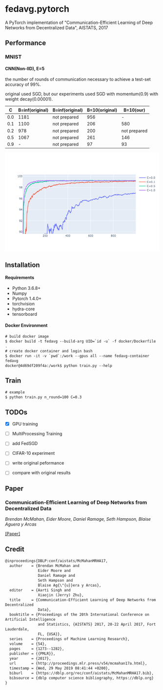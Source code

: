 # fedavg.pytorch
A PyTorch implementation of "Communication-Efficient Learning of Deep Networks from Decentralized Data", AISTATS, 2017


## Performance

### MNIST



#### CNN(Non-IID), E=5

the number of rounds of communication necessary to achieve a test-set accuracy of 99%.

original used SGD, but our experiments used SGD with momentum(0.9) with weight decay(0.00001).

| C    | B=inf(original) | B=inf(original) | B=10(original) | B=10(our)    |
| ---- | --------------- | --------------- | -------------- | ------------ |
| 0.0  | 1181            | not prepared    | 956            | -            |
| 0.1  | 1100            | not prepared    | 206            | 580          |
| 0.2  | 978             | not prepared    | 200            | not prepared |
| 0.5  | 1067            | not prepared    | 261            | 146          |
| 0.9  | -               | not prepared    | 97             | 93           |

![FedAvg_CNN_Non_IID_MNIST](./data/readme/FedAvg_CNN_Non_IID_MNIST.png)





## Installation

#### Requirements
- Python 3.6.8+
- Numpy
- Pytorch 1.4.0+
- torchvision
- hydra-core
- tensorboard

#### Docker Environment
```shell
# build docker image
$ docker build -t fedavg --build-arg UID=`id -u` -f docker/Dockerfile .
# create docker container and login bash
$ docker run -it -v `pwd`:/work --gpus all --name fedavg-container fedavg
docker@4d69df209f4a:/work$ python train.py --help
```

## Train
```shell
# example
$ python train.py n_round=100 C=0.3
```


## TODOs
- [x] GPU training
- [ ] MultiProcessing Training
- [ ] add FedSGD
- [ ] CIFAR-10 experiment
- [ ] write original peformance
- [ ] compare with original results 


## Paper
### Communication-Efficient Learning of Deep Networks from Decentralized Data
_Brendan McMahan, Eider Moore, Daniel Ramage, Seth Hampson,  Blaise Aguera y Arcas_ <br>

[[Paper]](https://arxiv.org/abs/1602.05629)

## Credit
```
@inproceedings{DBLP:conf/aistats/McMahanMRHA17,
  author    = {Brendan McMahan and
               Eider Moore and
               Daniel Ramage and
               Seth Hampson and
               Blaise Ag{\"{u}}era y Arcas},
  editor    = {Aarti Singh and
               Xiaojin (Jerry) Zhu},
  title     = {Communication-Efficient Learning of Deep Networks from Decentralized
               Data},
  booktitle = {Proceedings of the 20th International Conference on Artificial Intelligence
               and Statistics, {AISTATS} 2017, 20-22 April 2017, Fort Lauderdale,
               FL, {USA}},
  series    = {Proceedings of Machine Learning Research},
  volume    = {54},
  pages     = {1273--1282},
  publisher = {{PMLR}},
  year      = {2017},
  url       = {http://proceedings.mlr.press/v54/mcmahan17a.html},
  timestamp = {Wed, 29 May 2019 08:41:44 +0200},
  biburl    = {https://dblp.org/rec/conf/aistats/McMahanMRHA17.bib},
  bibsource = {dblp computer science bibliography, https://dblp.org}
}
```